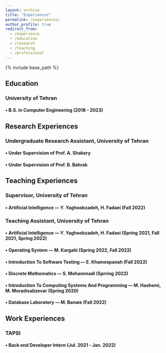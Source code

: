 ```yaml
---
layout: archive
title: "Experiences"
permalink: /experiences/
author_profile: true
redirect_from:
  - /experience
  - /education
  - /research
  - /teaching
  - /professional
---
```


{% include base_path %}

## Education

### University of Tehran

#### • B.S. in Computer Engineering (2018 - 2023)

## Research Experiences

### Undergraduate Research Assistant, University of Tehran

#### • Under Supervision of Prof. A. Shakery

#### • Under Supervision of Prof. B. Bahrak

## Teaching Experiences

### Supervisor, University of Tehran

#### • Artificial Intelligence — Y. Yaghoobzadeh, H. Fadaei (Fall 2022)

### Teaching Assistant, University of Tehran

#### • Artificial Intelligence — Y. Yaghoobzadeh, H. Fadaei (Spring 2021, Fall 2021, Spring 2022)

#### • Operating System — M. Kargahi (Spring 2022, Fall 2022)

#### • Introduction To Software Testing — E. Khamespanah (Fall 2022)

#### • Discrete Mathematics — S. Mohammadi (Sprring 2022)

#### • Introduction To Computing Systems And Programming — M. Hashemi, M. Moradisabzevar (Spring 2020)

#### • Database Laboratory — M. Banaie (Fall 2022)

<!-- ## Professional Experiences -->

## Work Experiences

### TAPSI

#### • Back end Developer Intern (Jul. 2021 ‑ Jan. 2022)
